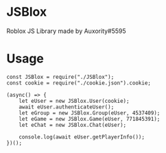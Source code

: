 # JSBlox
Roblox JS Library made by Auxority#5595


# Usage
```JS
const JSBlox = require("./JSBlox");
const cookie = require("./cookie.json").cookie;

(async() => {
    let eUser = new JSBlox.User(cookie);
    await eUser.authenticateUser();
    let eGroup = new JSBlox.Group(eUser, 4537409);
    let eGame = new JSBlox.Game(eUser, 771845391);
    let eChat = new JSBlox.Chat(eUser);

    console.log(await eUser.getPlayerInfo());
})();
```
